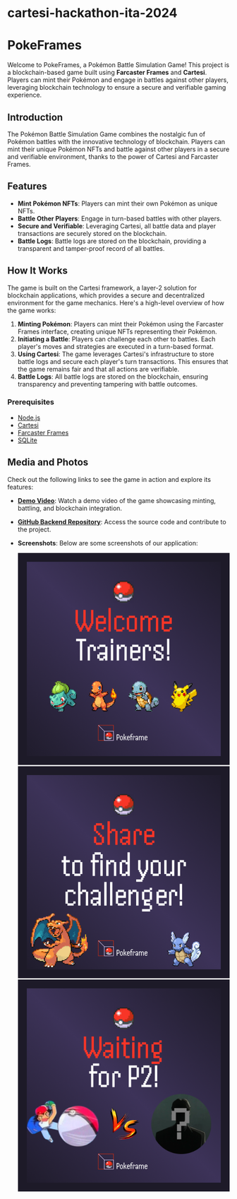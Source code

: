 # cartesi-hackathon-ita-2024
# PokeFrames

Welcome to PokeFrames, a Pokémon Battle Simulation Game! This project is a blockchain-based game built using **Farcaster Frames** and **Cartesi**. Players can mint their Pokémon and engage in battles against other players, leveraging blockchain technology to ensure a secure and verifiable gaming experience.

## Introduction

The Pokémon Battle Simulation Game combines the nostalgic fun of Pokémon battles with the innovative technology of blockchain. Players can mint their unique Pokémon NFTs and battle against other players in a secure and verifiable environment, thanks to the power of Cartesi and Farcaster Frames.

## Features

- **Mint Pokémon NFTs**: Players can mint their own Pokémon as unique NFTs.
- **Battle Other Players**: Engage in turn-based battles with other players.
- **Secure and Verifiable**: Leveraging Cartesi, all battle data and player transactions are securely stored on the blockchain.
- **Battle Logs**: Battle logs are stored on the blockchain, providing a transparent and tamper-proof record of all battles.

## How It Works

The game is built on the Cartesi framework, a layer-2 solution for blockchain applications, which provides a secure and decentralized environment for the game mechanics. Here's a high-level overview of how the game works:

1. **Minting Pokémon**: Players can mint their Pokémon using the Farcaster Frames interface, creating unique NFTs representing their Pokémon.
2. **Initiating a Battle**: Players can challenge each other to battles. Each player's moves and strategies are executed in a turn-based format.
3. **Using Cartesi**: The game leverages Cartesi's infrastructure to store battle logs and secure each player's turn transactions. This ensures that the game remains fair and that all actions are verifiable.
4. **Battle Logs**: All battle logs are stored on the blockchain, ensuring transparency and preventing tampering with battle outcomes.

### Prerequisites

- [Node.js](https://nodejs.org/)
- [Cartesi](https://docs.cartesi.io/cartesi-rollups/1.5/)
- [Farcaster Frames](https://farcaster.xyz/)
- [SQLite](https://www.sqlite.org/)


## Media and Photos

Check out the following links to see the game in action and explore its features:

- **[Demo Video](https://example.com/demo-video-link)**: Watch a demo video of the game showcasing minting, battling, and blockchain integration.
- **[GitHub Backend Repository](https://github.com/lucas-fochesatto/pokemon-backend)**: Access the source code and contribute to the project.
- **Screenshots**: Below are some screenshots of our application:

  ![Screenshot 1](frame/public/welcome.png)
  ![Screenshot 2](frame/public/shareBattle.png)
  ![Screenshot 3](frame/public/waiting.png)

